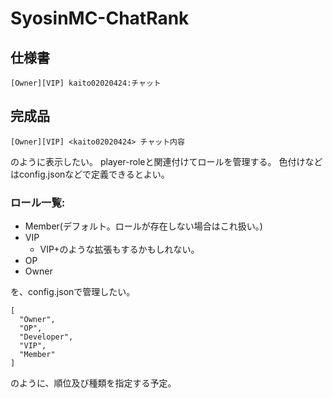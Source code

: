 # SyosinMC-ChatRank


## 仕様書
`[Owner][VIP] kaito02020424:チャット`
## 完成品
`[Owner][VIP] <kaito02020424> チャット内容 `

のように表示したい。
player-roleと関連付けてロールを管理する。
色付けなどはconfig.jsonなどで定義できるとよい。


### ロール一覧:
- Member(デフォルト。ロールが存在しない場合はこれ扱い。)
- VIP
  - VIP+のような拡張もするかもしれない。
- OP
- Owner

を、config.jsonで管理したい。
```
[
  "Owner",
  "OP",
  "Developer",
  "VIP",
  "Member"
]
```

のように、順位及び種類を指定する予定。 
